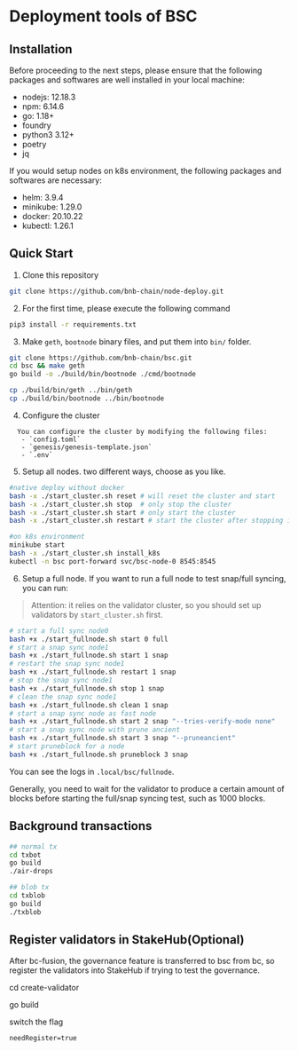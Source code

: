 # Deployment tools of BSC


## Installation
Before proceeding to the next steps, please ensure that the following packages and softwares are well installed in your local machine: 
- nodejs: 12.18.3 
- npm: 6.14.6
- go: 1.18+
- foundry
- python3 3.12+
- poetry
- jq

If you would setup nodes on k8s environment, the following packages and softwares are necessary:
- helm: 3.9.4
- minikube: 1.29.0
- docker: 20.10.22
- kubectl: 1.26.1


## Quick Start
1. Clone this repository
```bash
git clone https://github.com/bnb-chain/node-deploy.git
```

2. For the first time, please execute the following command
```bash
pip3 install -r requirements.txt
```

3. Make `geth`, `bootnode` binary files, and put them into `bin/` folder.
```bash
git clone https://github.com/bnb-chain/bsc.git
cd bsc && make geth
go build -o ./build/bin/bootnode ./cmd/bootnode

cp ./build/bin/geth ../bin/geth
cp ./build/bin/bootnode ../bin/bootnode
```

4. Configure the cluster
```
  You can configure the cluster by modifying the following files:
   - `config.toml`
   - `genesis/genesis-template.json`
   - `.env`
```

5. Setup all nodes.
two different ways, choose as you like.
```bash
#native deploy without docker
bash -x ./start_cluster.sh reset # will reset the cluster and start
bash -x ./start_cluster.sh stop  # only stop the cluster
bash -x ./start_cluster.sh start # only start the cluster
bash -x ./start_cluster.sh restart # start the cluster after stopping it
```

```bash
#on k8s environment
minikube start
bash -x ./start_cluster.sh install_k8s
kubectl -n bsc port-forward svc/bsc-node-0 8545:8545
```

6. Setup a full node.
If you want to run a full node to test snap/full syncing, you can run:

> Attention: it relies on the validator cluster, so you should set up validators by `start_cluster.sh` first.

```bash
# start a full sync node0
bash +x ./start_fullnode.sh start 0 full
# start a snap sync node1
bash +x ./start_fullnode.sh start 1 snap
# restart the snap sync node1
bash +x ./start_fullnode.sh restart 1 snap
# stop the snap sync node1
bash +x ./start_fullnode.sh stop 1 snap
# clean the snap sync node1
bash +x ./start_fullnode.sh clean 1 snap
# start a snap sync node as fast node
bash +x ./start_fullnode.sh start 2 snap "--tries-verify-mode none"
# start a snap sync node with prune ancient
bash +x ./start_fullnode.sh start 3 snap "--pruneancient"
# start pruneblock for a node
bash +x ./start_fullnode.sh pruneblock 3 snap
```

You can see the logs in `.local/bsc/fullnode`.

Generally, you need to wait for the validator to produce a certain amount of blocks before starting the full/snap syncing test, such as 1000 blocks.

## Background transactions
```bash
## normal tx
cd txbot
go build
./air-drops

## blob tx
cd txblob
go build
./txblob
```

## Register validators in StakeHub(Optional)
After bc-fusion, the governance feature is transferred to bsc from bc,
so register the validators into StakeHub if trying to test the governance.

cd create-validator

go build

switch the flag
```
needRegister=true
```